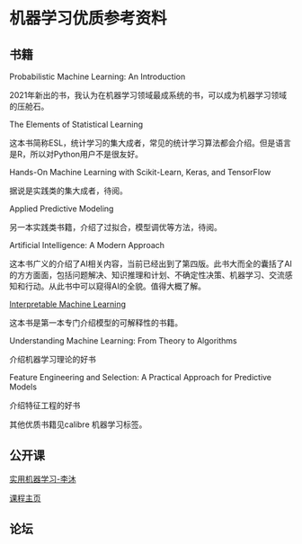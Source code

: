 # 机器学习优质参考资料

## 书籍

Probabilistic Machine Learning: An Introduction

2021年新出的书，我认为在机器学习领域最成系统的书，可以成为机器学习领域的压舱石。

The Elements of Statistical Learning

这本书简称ESL，统计学习的集大成者，常见的统计学习算法都会介绍。但是语言是R，所以对Python用户不是很友好。

Hands-On Machine Learning with Scikit-Learn, Keras, and TensorFlow

据说是实践类的集大成者，待阅。

Applied Predictive Modeling

另一本实践类书籍，介绍了过拟合，模型调优等方法，待阅。

Artificial Intelligence: A Modern Approach

这本书广义的介绍了AI相关内容，当前已经出到了第四版。此书大而全的囊括了AI的方方面面，包括问题解决、知识推理和计划、不确定性决策、机器学习、交流感知和行动。从此书中可以窥得AI的全貌。值得大概了解。

[Interpretable Machine Learning](https://christophm.github.io/interpretable-ml-book/)

这本书是第一本专门介绍模型的可解释性的书籍。

Understanding Machine Learning: From Theory to Algorithms

介绍机器学习理论的好书

Feature Engineering and Selection: A Practical Approach for Predictive Models

介绍特征工程的好书

其他优质书籍见calibre 机器学习标签。

## 公开课

[实用机器学习-李沐](https://space.bilibili.com/1567748478/channel/collectiondetail?sid=28144)

[课程主页](https://c.d2l.ai/stanford-cs329p/)

## 论坛
